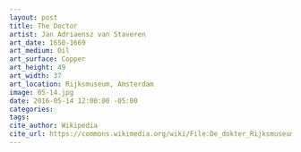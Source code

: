 ```yaml
---
layout: post
title: The Doctor
artist: Jan Adriaensz van Staveren
art_date: 1650-1669
art_medium: Oil
art_surface: Copper
art_height: 49
art_width: 37
art_location: Rijksmuseum, Amsterdam
image: 05-14.jpg
date: 2016-05-14 12:00:00 -05:00
categories:
tags:
cite_author: Wikipedia
cite_url: https://commons.wikimedia.org/wiki/File:De_dokter_Rijksmuseum_SK-A-2321.jpeg
---
```

